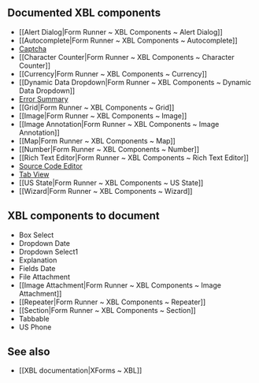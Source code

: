 ## Documented XBL components

- [[Alert Dialog|Form Runner ~ XBL Components ~ Alert Dialog]]
- [[Autocomplete|Form Runner ~ XBL Components ~ Autocomplete]]
- [Captcha](http://wiki.orbeon.com/forms/doc/developer-guide/xbl-components/recaptcha)
- [[Character Counter|Form Runner ~ XBL Components ~ Character Counter]]
- [[Currency|Form Runner ~ XBL Components ~ Currency]]
- [[Dynamic Data Dropdown|Form Runner ~ XBL Components ~ Dynamic Data Dropdown]]
- [Error Summary](http://wiki.orbeon.com/forms/doc/developer-guide/xbl-components/error-summary-component)
- [[Grid|Form Runner ~ XBL Components ~ Grid]]
- [[Image|Form Runner ~ XBL Components ~ Image]]
- [[Image Annotation|Form Runner ~ XBL Components ~ Image Annotation]]
- [[Map|Form Runner ~ XBL Components ~ Map]]
- [[Number|Form Runner ~ XBL Components ~ Number]]
- [[Rich Text Editor|Form Runner ~ XBL Components ~ Rich Text Editor]]
- [Source Code Editor](http://wiki.orbeon.com/forms/doc/developer-guide/xbl-components/source-code-editor)
- [Tab View](http://wiki.orbeon.com/forms/doc/developer-guide/xbl-components/tab-view)
- [[US State|Form Runner ~ XBL Components ~ US State]]
- [[Wizard|Form Runner ~ XBL Components ~ Wizard]]

## XBL components to document

- Box Select
- Dropdown Date
- Dropdown Select1
- Explanation
- Fields Date
- File Attachment
- [[Image Attachment|Form Runner ~ XBL Components ~ Image Attachment]]
- [[Repeater|Form Runner ~ XBL Components ~ Repeater]]
- [[Section|Form Runner ~ XBL Components ~ Section]]
- Tabbable
- US Phone

## See also

- [[XBL documentation|XForms ~ XBL]]
